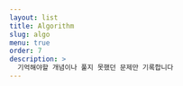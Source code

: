 ```yaml
---
layout: list
title: Algorithm
slug: algo
menu: true
order: 7
description: >
  기억해야할 개념이나 풀지 못했던 문제만 기록합니다
---
```

